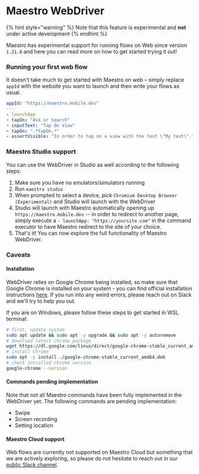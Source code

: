 # Maestro WebDriver

{% hint style="warning" %}
Note that this feature is experimental and **not** under active development
{% endhint %}

Maestro has experimental support for running flows on Web since version `1.21.0` and here you can read more on how to get started trying it out!

### Running your first web flow

It doesn't take much to get started with Maestro on web – simply replace `appId` with the website you want to launch and then write your flows as usual.

```yaml
appId: "https://maestro.mobile.dev"
---
- launchApp
- tapOn: "Ask or Search"
- inputText: "Tap On View"
- tapOn: ".*tapOn.*"
- assertVisible: "In order to tap on a view with the text \"My text\".*"
```

### Maestro Studio support

You can use the WebDriver in Studio as well according to the following steps:

1. Make sure you have no emulators/simulators running
2. Run `maestro studio`
3. When prompted to select a device, pick `Chromium Desktop Browser (Experimental)` and Studio will launch with the WebDriver
4. Studio will launch with Maestro automatically opening up `https://maestro.mobile.dev` -- in order to redirect to another page, simply execute a `- launchApp: "https://yoursite.com"` in the command executor to have Maestro redirect to the site of your choice.
5. That's it! You can now explore the full functionality of Maestro WebDriver.&#x20;

### Caveats

#### Installation

WebDriver relies on Google Chrome being installed, so make sure that Google Chrome is installed on your system - you can find official installation instructions [here](https://support.google.com/chrome/answer/95346?hl=en\&co=GENIE.Platform%3DDesktop). If you run into any weird errors, please reach out on Slack and we'll try to help you out.

If you are on Windows, please follow these steps to get started in WSL terminal:

```bash
# first, update system
sudo apt update && sudo apt -y upgrade && sudo apt -y autoremove
# download latest chrome package
wget https://dl.google.com/linux/direct/google-chrome-stable_current_amd64.deb
# install Chrome
sudo apt -y install ./google-chrome-stable_current_amd64.deb
# check installed chrome version
google-chrome --version
```

#### Commands pending implementation

Note that not all Maestro commands have been fully implemented in the WebDriver yet. The following commands are pending implementation:

* Swipe
* Screen recording
* Setting location

#### Maestro Cloud support

Web flows are currently not supported on Maestro Cloud but something that we are actively exploring, so please do not hesitate to reach out in our [public Slack channel](https://docsend.com/view/3r2sf8fvvcjxvbtk).
